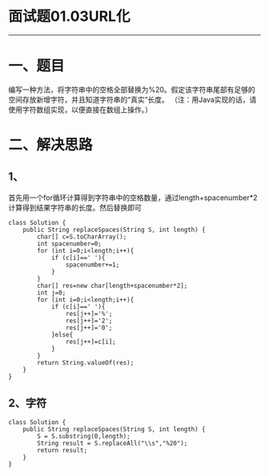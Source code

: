 # 面试题01.03URL化
--------------------------------------------------------------------------------

# 一、题目
编写一种方法，将字符串中的空格全部替换为%20。假定该字符串尾部有足够的空间存放新增字符，并且知道字符串的“真实”长度。
（注：用Java实现的话，请使用字符数组实现，以便直接在数组上操作。）

# 二、解决思路
## 1、
首先用一个for循环计算得到字符串中的空格数量，通过length+spacenumber*2计算得到结果字符串的长度。然后替换即可

```
class Solution {
    public String replaceSpaces(String S, int length) {
        char[] c=S.toCharArray();
        int spacenumber=0;
        for (int i=0;i<length;i++){
            if (c[i]==' '){
                spacenumber+=1;
            }
        }
        char[] res=new char[length+spacenumber*2];
        int j=0;
        for (int i=0;i<length;i++){
            if (c[i]==' '){
                res[j++]='%';
                res[j++]='2';
                res[j++]='0';
            }else{
                res[j++]=c[i];
            }
        }
        return String.valueOf(res);
    }
}
```




## 2、字符

```
class Solution {
    public String replaceSpaces(String S, int length) {
        S = S.substring(0,length);
        String result = S.replaceAll("\\s","%20");
        return result;
    }
}
```


